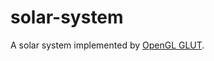 # solar-system
A solar system implemented by [OpenGL GLUT](https://www.opengl.org/resources/libraries/glut/).
